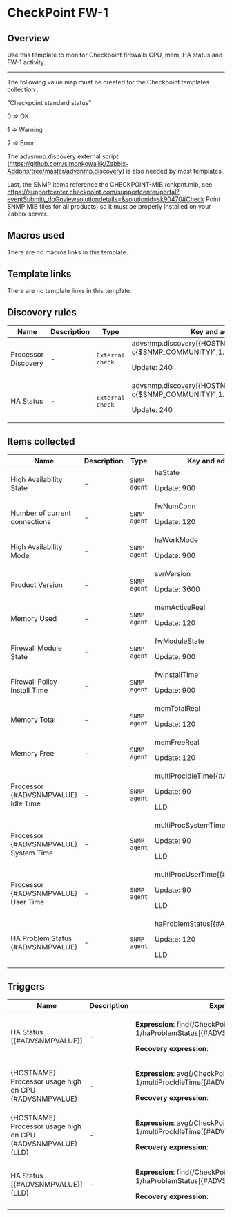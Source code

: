 # CheckPoint FW-1

## Overview

Use this template to monitor Checkpoint firewalls CPU, mem, HA status and FW-1 activity.


 


****


 


The following value map must be created for the Checkpoint templates collection :


 


"Checkpoint standard status"


 


0 ⇒ OK


 


1 ⇒ Warning


 


2 ⇒ Error


 


The advsnmp.discovery external script (https://github.com/simonkowallik/Zabbix-Addons/tree/master/advsnmp.discovery) is also needed by most templates.


Last, the SNMP items reference the CHECKPOINT-MIB (chkpnt.mib, see https://supportcenter.checkpoint.com/supportcenter/portal?eventSubmit\_doGoviewsolutiondetails=&solutionid=sk90470#Check Point SNMP MIB files for all products) so it must be properly installed on your Zabbix server.



## Macros used

There are no macros links in this template.

## Template links

There are no template links in this template.

## Discovery rules

|Name|Description|Type|Key and additional info|
|----|-----------|----|----|
|Processor Discovery|<p>-</p>|`External check`|advsnmp.discovery[{HOSTNAME},"-v2c -c{$SNMP_COMMUNITY}",1.3.6.1.4.1.2620.1.6.7.5.1.1,1.3]<p>Update: 240</p>|
|HA Status|<p>-</p>|`External check`|advsnmp.discovery[{HOSTNAME},"-v2c -c{$SNMP_COMMUNITY}",1.3.6.1.4.1.2620.1.5.13.1.2,1.3]<p>Update: 240</p>|
## Items collected

|Name|Description|Type|Key and additional info|
|----|-----------|----|----|
|High Availability State|<p>-</p>|`SNMP agent`|haState<p>Update: 900</p>|
|Number of current connections|<p>-</p>|`SNMP agent`|fwNumConn<p>Update: 120</p>|
|High Availability Mode|<p>-</p>|`SNMP agent`|haWorkMode<p>Update: 900</p>|
|Product Version|<p>-</p>|`SNMP agent`|svnVersion<p>Update: 3600</p>|
|Memory Used|<p>-</p>|`SNMP agent`|memActiveReal<p>Update: 120</p>|
|Firewall Module State|<p>-</p>|`SNMP agent`|fwModuleState<p>Update: 900</p>|
|Firewall Policy Install Time|<p>-</p>|`SNMP agent`|fwInstallTime<p>Update: 900</p>|
|Memory Total|<p>-</p>|`SNMP agent`|memTotalReal<p>Update: 120</p>|
|Memory Free|<p>-</p>|`SNMP agent`|memFreeReal<p>Update: 120</p>|
|Processor {#ADVSNMPVALUE} Idle Time|<p>-</p>|`SNMP agent`|multiProcIdleTime[{#ADVSNMPVALUE}]<p>Update: 90</p><p>LLD</p>|
|Processor {#ADVSNMPVALUE} System Time|<p>-</p>|`SNMP agent`|multiProcSystemTime[{#ADVSNMPVALUE}]<p>Update: 90</p><p>LLD</p>|
|Processor {#ADVSNMPVALUE} User Time|<p>-</p>|`SNMP agent`|multiProcUserTime[{#ADVSNMPVALUE}]<p>Update: 90</p><p>LLD</p>|
|HA Problem Status {#ADVSNMPVALUE}|<p>-</p>|`SNMP agent`|haProblemStatus[{#ADVSNMPVALUE}]<p>Update: 120</p><p>LLD</p>|
## Triggers

|Name|Description|Expression|Priority|
|----|-----------|----------|--------|
|HA Status [{#ADVSNMPVALUE}]|<p>-</p>|<p>**Expression**: find(/CheckPoint FW-1/haProblemStatus[{#ADVSNMPVALUE}],,"like","OK")=0</p><p>**Recovery expression**: </p>|average|
|{HOSTNAME} Processor usage high on CPU {#ADVSNMPVALUE}|<p>-</p>|<p>**Expression**: avg(/CheckPoint FW-1/multiProcIdleTime[{#ADVSNMPVALUE}],300s)<25</p><p>**Recovery expression**: </p>|average|
|{HOSTNAME} Processor usage high on CPU {#ADVSNMPVALUE} (LLD)|<p>-</p>|<p>**Expression**: avg(/CheckPoint FW-1/multiProcIdleTime[{#ADVSNMPVALUE}],300s)<25</p><p>**Recovery expression**: </p>|average|
|HA Status [{#ADVSNMPVALUE}] (LLD)|<p>-</p>|<p>**Expression**: find(/CheckPoint FW-1/haProblemStatus[{#ADVSNMPVALUE}],,"like","OK")=0</p><p>**Recovery expression**: </p>|average|
